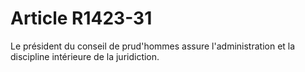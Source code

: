 # Article R1423-31

  
Le président du conseil de prud'hommes assure l'administration et la discipline intérieure de la juridiction.